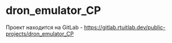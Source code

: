 # dron_emulator_CP

Проект находится на GitLab - https://gitlab.rtuitlab.dev/public-projects/dron_emulator_CP
